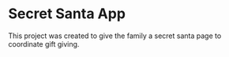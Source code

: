 # Secret Santa App

This project was created to give the family a secret santa page to coordinate gift giving.

